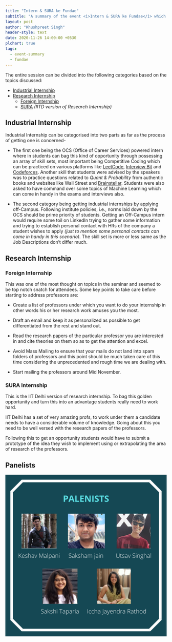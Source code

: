 ```yaml
---
title: "Intern & SURA ke Fundae"
subtitle: "A summary of the event <i>Intern & SURA ke Fundae</i> which was organized on Nov 19"
layout: post
author: "Khushpreet Singh"
header-style: text
date: 2020-11-26 14:00:00 +0530
plchart: true
tags:
  - event-summary
  - fundae
---
```


The entire session can be divided into the following categories based on the topics discussed:
* [Industrial Internship](#industrial-internship)
* [Research Internship](#research-internship)
	- [Foreign Internship](#foreign-internship)
	- [SURA](#sura) *(IITD version of Research Internship)*


## Industrial Internship

Industrial Internship can be categorised into two parts as far as the process of getting one is concerned-

- The first one being the OCS (Office of Career Services) powered intern where in students can bag this kind of opportunity through possessing an array of skill sets, most important being Competitive Coding which can be practiced on various platforms like [LeetCode](https://leetcode.com), [Interview Bit](https://www.interviewbit.com) and [Codeforces](https://codeforces.com). Another skill that students were advised by the speakers was to practice questions related to *Quant & Probability* from authentic books and websites like Wall Street and [Brainstellar](https://brainstellar.com). Students were also asked to have command over some topics of Machine Learning which can come in handy in the exams and interviews also.


- The second category being getting industrial internships by applying off-Campus. Following institute policies, i.e., norms laid down by the OCS should be prime priority of students. Getting an Off-Campus intern would require some toil on LinkedIn trying to gather some information and trying to establish personal contact with HRs of the company a student wishes to apply *(just to mention some personal contacts can come in handy in this scenario)*. The skill set is more or less same as the Job Descriptions don’t differ much.


## Research Internship

### Foreign Internship

This was one of the most thought on topics in the seminar and seemed to be top notch snatch for attendees. Some key points to take care before starting to address professors are:

- Create a list of professors under which you want to do your internship in other words his or her research work amuses you the most.

- Draft an email and keep it as personalized as possible to get differentiated from the rest and stand out.

- Read the research papers of the particular professor you are interested in and cite theories on them so as to get the attention and excel.

- Avoid Mass Mailing to ensure that your mails do not land into spam folders of professors and this point should be much taken care of this time considering the unprecedented and rough time we are dealing with.

- Start mailing the professors around Mid November.


### SURA Internship

This is the IIT Delhi version of research internship. To bag this golden opportunity and turn this into an advantage students really need to work hard.

IIT Delhi has a set of very amazing profs, to work under them a candidate needs to have a considerable volume of knowledge. Going about this you need to be well versed with the research papers of the professors.

Following this to get an opportunity students would have to submit a prototype of the idea they wish to implement using or extrapolating the area of research of the professors.



## Panelists
![Error Loading Panelists](img/post/2020-11-23-intern-and-sura-ke-fundae-panelists.png)











